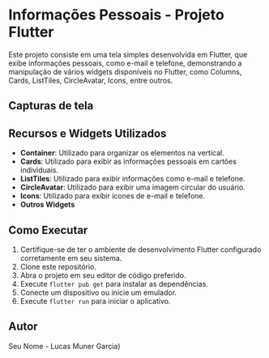 # Informações Pessoais - Projeto Flutter

Este projeto consiste em uma tela simples desenvolvida em Flutter, que exibe informações pessoais, como e-mail e telefone, demonstrando a manipulação de vários widgets disponíveis no Flutter, como Columns, Cards, ListTiles, CircleAvatar, Icons, entre outros.

## Capturas de tela


## Recursos e Widgets Utilizados

- **Container**: Utilizado para organizar os elementos na vertical.
- **Cards**: Utilizado para exibir as informações pessoais em cartões individuais.
- **ListTiles**: Utilizado para exibir informações como e-mail e telefone.
- **CircleAvatar**: Utilizado para exibir uma imagem circular do usuário.
- **Icons**: Utilizado para exibir ícones de e-mail e telefone.
- **Outros Widgets**

## Como Executar

1. Certifique-se de ter o ambiente de desenvolvimento Flutter configurado corretamente em seu sistema.
2. Clone este repositório.
3. Abra o projeto em seu editor de código preferido.
4. Execute `flutter pub get` para instalar as dependências.
5. Conecte um dispositivo ou inicie um emulador.
6. Execute `flutter run` para iniciar o aplicativo.

## Autor

Seu Nome - Lucas Muner Garcia)
